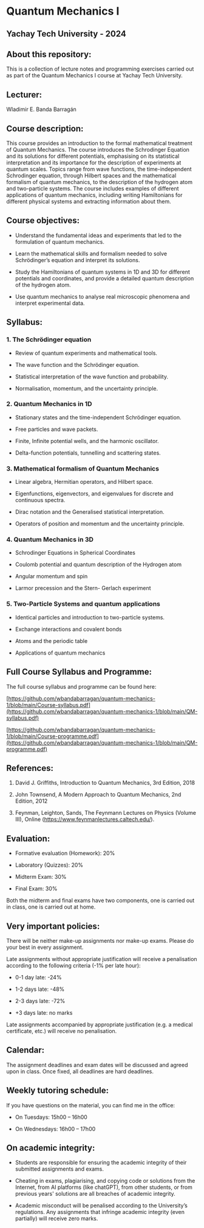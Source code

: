 # Quantum Mechanics I 

## Yachay Tech University - 2024

## About this repository:
This is a collection of lecture notes and programming exercises carried out as part of the Quantum Mechanics I course at Yachay Tech University.

## Lecturer:
Wladimir E. Banda Barragán

## Course description:
This course provides an introduction to the formal mathematical treatment of Quantum Mechanics. The course introduces the Schrodinger Equation and its solutions for different potentials, emphasising on its statistical interpretation and its importance for the description of experiments at quantum scales. Topics range from wave functions, the time-independent Schrodinger equation, through Hilbert spaces and the mathematical formalism of quantum mechanics, to the description of the hydrogen atom and two-particle systems. The course includes examples of different applications of quantum mechanics, including writing Hamiltonians for different physical systems and extracting information about them.

## Course objectives:
- Understand the fundamental ideas and experiments that led to the formulation of quantum mechanics.

- Learn the mathematical skills and formalism needed to solve Schrödinger’s equation and interpret its solutions.

- Study the Hamiltonians of quantum systems in 1D and 3D for different potentials and coordinates, and provide a detailed quantum description of the hydrogen atom.

- Use quantum mechanics to analyse real microscopic phenomena and interpret experimental data.

## Syllabus:
### 1. The Schrödinger equation

- Review of quantum experiments and mathematical tools.

- The wave function and the Schrödinger equation.

- Statistical interpretation of the wave function and probability.

- Normalisation, momentum, and the uncertainty principle.

### 2. Quantum Mechanics in 1D

- Stationary states and the time-independent Schrödinger equation.

- Free particles and wave packets.

- Finite, Infinite potential wells, and the harmonic oscillator.

- Delta-function potentials, tunnelling and scattering states.

### 3. Mathematical formalism of Quantum Mechanics

- Linear algebra, Hermitian operators, and Hilbert space.

- Eigenfunctions, eigenvectors, and eigenvalues for discrete and continuous spectra.

- Dirac notation and the Generalised statistical interpretation.

- Operators of position and momentum and the uncertainty principle.

### 4. Quantum Mechanics in 3D

- Schrodinger Equations in Spherical Coordinates

- Coulomb potential and quantum description of the Hydrogen atom

- Angular momentum and spin

- Larmor precession and the Stern- Gerlach experiment

### 5. Two-Particle Systems and quantum applications

- Identical particles and introduction to two-particle systems.

- Exchange interactions and covalent bonds

- Atoms and the periodic table

- Applications of quantum mechanics

## Full Course Syllabus and Programme:

The full course syllabus and programme can be found here:

[https://github.com/wbandabarragan/quantum-mechanics-1/blob/main/Course-syllabus.pdf](https://github.com/wbandabarragan/quantum-mechanics-1/blob/main/QM-syllabus.pdf)

[https://github.com/wbandabarragan/quantum-mechanics-1/blob/main/Course-programme.pdf](https://github.com/wbandabarragan/quantum-mechanics-1/blob/main/QM-programme.pdf)

## References:

1. David J. Griffiths, Introduction to Quantum Mechanics, 3rd Edition, 2018

2. John Townsend, A Modern Approach to Quantum Mechanics, 2nd Edition, 2012
   
3. Feynman, Leighton, Sands, The Feynmann Lectures on Physics (Volume III), Online (https://www.feynmanlectures.caltech.edu/).


## Evaluation:

- Formative evaluation (Homework): 20%

- Laboratory (Quizzes): 20%

- Midterm Exam: 30%

- Final Exam: 30%

Both the midterm and final exams have two components, one is carried out in class, one is carried out at home.

## Very important policies:

There will be neither make-up assignments nor make-up exams. Please do your best in every assignment.

Late assignments without appropriate justification will receive a penalisation according to the following criteria (-1% per late hour):

- 0-1 day late: -24%

- 1-2 days late: -48%

- 2-3 days late: -72%

- +3 days late: no marks

Late assignments accompanied by appropriate justification (e.g. a medical certificate, etc.) will receive no penalisation.


## Calendar:

The assignment deadlines and exam dates will be discussed and agreed upon in class. Once fixed, all deadlines are hard deadlines.


## Weekly tutoring schedule:

If you have questions on the material, you can find me in the office:

- On Tuesdays: 15h00 – 16h00  

- On Wednesdays: 16h00 – 17h00 


## On academic integrity:

- Students are responsible for ensuring the academic integrity of their submitted assignments and exams.

- Cheating in exams, plagiarising, and copying code or solutions from the Internet, from AI platforms (like chatGPT), from other students, or from previous years' solutions are all breaches of academic integrity.

- Academic misconduct will be penalised according to the University’s regulations. Any assignments that infringe academic integrity (even partially) will receive zero marks.

